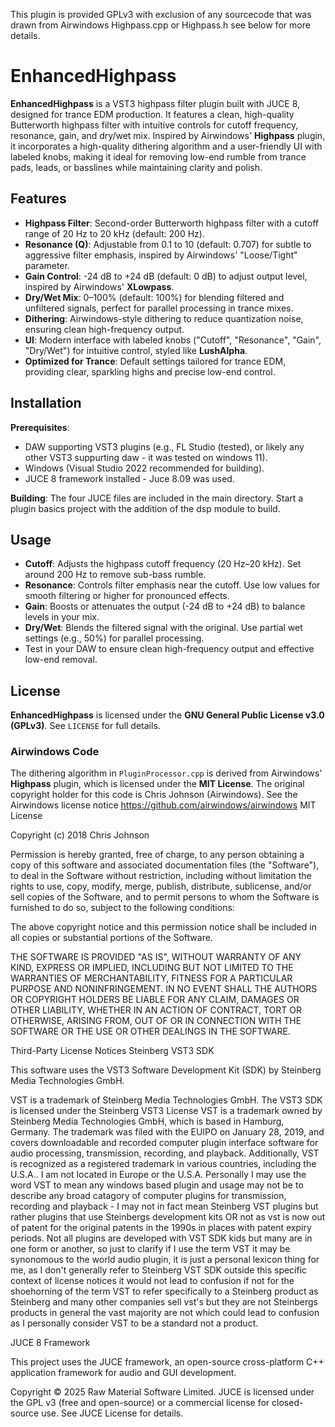 This plugin is provided GPLv3 with exclusion of any sourcecode that was drawn from Airwindows Highpass.cpp or Highpass.h see below for more details.

# EnhancedHighpass

**EnhancedHighpass** is a VST3 highpass filter plugin built with JUCE 8, designed for trance EDM production. It features a clean, high-quality
Butterworth highpass filter with intuitive controls for cutoff frequency, resonance, gain, and dry/wet mix.
Inspired by Airwindows' **Highpass** plugin, it incorporates a high-quality dithering algorithm and a user-friendly 
UI with labeled knobs, making it ideal for removing low-end rumble from trance pads, leads, or basslines while maintaining 
clarity and polish.

## Features
- **Highpass Filter**: Second-order Butterworth highpass filter with a cutoff range of 20 Hz to 20 kHz (default: 200 Hz).
- **Resonance (Q)**: Adjustable from 0.1 to 10 (default: 0.707) for subtle to aggressive filter emphasis, inspired by Airwindows' "Loose/Tight" parameter.
- **Gain Control**: -24 dB to +24 dB (default: 0 dB) to adjust output level, inspired by Airwindows' **XLowpass**.
- **Dry/Wet Mix**: 0–100% (default: 100%) for blending filtered and unfiltered signals, perfect for parallel processing in trance mixes.
- **Dithering**: Airwindows-style dithering to reduce quantization noise, ensuring clean high-frequency output.
- **UI**: Modern interface with labeled knobs ("Cutoff", "Resonance", "Gain", "Dry/Wet") for intuitive control, styled like **LushAlpha**.
- **Optimized for Trance**: Default settings tailored for trance EDM, providing clear, sparkling highs and precise low-end control.

## Installation
 **Prerequisites**:
   - DAW supporting VST3 plugins (e.g., FL Studio (tested), or likely any other VST3 suppurting daw - it was tested on windows 11).
   - Windows (Visual Studio 2022 recommended for building).
   - JUCE 8 framework installed - Juce 8.09 was used.

 **Building**: The four JUCE files are included in the main directory. Start a plugin basics project with the addition of the dsp module to build.

## Usage
- **Cutoff**: Adjusts the highpass cutoff frequency (20 Hz–20 kHz). Set around 200 Hz to remove sub-bass rumble.
- **Resonance**: Controls filter emphasis near the cutoff. Use low values for smooth filtering or higher for pronounced effects.
- **Gain**: Boosts or attenuates the output (-24 dB to +24 dB) to balance levels in your mix.
- **Dry/Wet**: Blends the filtered signal with the original. Use partial wet settings (e.g., 50%) for parallel processing.
- Test in your DAW to ensure clean high-frequency output and effective low-end removal.

## License
**EnhancedHighpass** is licensed under the **GNU General Public License v3.0 (GPLv3)**. See `LICENSE` for full details.

### Airwindows Code
The dithering algorithm in `PluginProcessor.cpp` is derived from Airwindows' 
**Highpass** plugin, which is licensed under the **MIT License**. 
The original copyright holder for this code is Chris Johnson (Airwindows). See the Airwindows license notice
https://github.com/airwindows/airwindows
MIT License

Copyright (c) 2018 Chris Johnson

Permission is hereby granted, free of charge, to any person obtaining a copy
of this software and associated documentation files (the "Software"), to deal
in the Software without restriction, including without limitation the rights
to use, copy, modify, merge, publish, distribute, sublicense, and/or sell
copies of the Software, and to permit persons to whom the Software is
furnished to do so, subject to the following conditions:

The above copyright notice and this permission notice shall be included in all
copies or substantial portions of the Software.

THE SOFTWARE IS PROVIDED "AS IS", WITHOUT WARRANTY OF ANY KIND, EXPRESS OR
IMPLIED, INCLUDING BUT NOT LIMITED TO THE WARRANTIES OF MERCHANTABILITY,
FITNESS FOR A PARTICULAR PURPOSE AND NONINFRINGEMENT. IN NO EVENT SHALL THE
AUTHORS OR COPYRIGHT HOLDERS BE LIABLE FOR ANY CLAIM, DAMAGES OR OTHER
LIABILITY, WHETHER IN AN ACTION OF CONTRACT, TORT OR OTHERWISE, ARISING FROM,
OUT OF OR IN CONNECTION WITH THE SOFTWARE OR THE USE OR OTHER DEALINGS IN THE
SOFTWARE.

Third-Party License Notices
Steinberg VST3 SDK

This software uses the VST3 Software Development Kit (SDK) by Steinberg Media Technologies GmbH.

VST is a trademark of Steinberg Media Technologies GmbH.
The VST3 SDK is licensed under the Steinberg VST3 License
VST is a trademark owned by Steinberg Media Technologies GmbH, which is based in Hamburg, Germany. The trademark was filed with the EUIPO on January 28, 2019, and covers downloadable and recorded computer plugin interface software for audio processing, transmission, recording, and playback. Additionally, VST is recognized as a registered trademark in various countries, including the U.S.A..  I am not located in Europe or the U.S.A.
Personally I may use the word VST to mean any windows based plugin and usage may not be to describe any broad catagory of computer
plugins for transmission, recording and playback - I may not in fact mean Steinberg VST plugins but rather plugins that use Steinbergs
development kits OR not as vst is now out of patent for the original patents in the 1990s in places with patent expiry periods. Not
all plugins are developed with VST SDK kids but many are in one form or another, so just to clarify if I use the term VST it may be
synonomous to the world audio plugin, it is just a personal lexicon thing  for me, as I don't generally refer to Steinberg VST SDK outside this specific context of license notices it would not lead to confusion if not for the shoehorning of the term VST to refer 
specifically to a Steinberg product as Steinberg and many other companies sell vst's but they are not Steinbergs products in general the vast majority are not which could lead to confusion as I personally consider VST to be a standard not a product.

JUCE 8 Framework

This project uses the JUCE framework, an open-source cross-platform C++ application framework for audio and GUI development.

Copyright © 2025 Raw Material Software Limited.
JUCE is licensed under the GPL v3 (free and open-source) or a commercial license for closed-source use.
See JUCE License
 for details.

